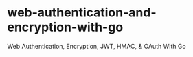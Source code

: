 # web-authentication-and-encryption-with-go
Web Authentication, Encryption, JWT, HMAC, &amp; OAuth With Go
